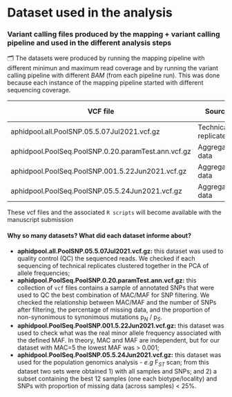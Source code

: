 # Dataset used in the analysis

### Variant calling files produced by the mapping + variant calling pipeline and used in the different analysis steps

🗂️ The datasets were produced by running the mapping pipeline with different minimun and maximum read coverage and by running the variant calling pipeline with different _BAM_ (from each pipeline run). This was done because each instance of the mapping pipeline started with different sequencing coverage.


|                                  VCF file                                               |            Source            |  # of Samples  |  Min_cov  |  Max_cov  |  SNP Calling |  MAF   |  MAC  | Missing % |  # of SNPs |  Script                                                    |
|-------------------------------------------------------------------|-------------------------|------------------|-------------|------------|----------------|---------|---------|------------- |------------- |---------------------------------------------|
|  aphidpool.all.PoolSNP.05.5.07Jul2021.vcf.gz                    |  Technical replicates  |        87             |        3       |       99%   |  PoolSNP      |  0.05    |     5     |  50%          | 40,105       |  check_replicates_pca.R                      |
|  aphidpool.PoolSeq.PoolSNP.0.20.paramTest.ann.vcf.gz   |  Aggregated data       |         21           |        4       |        99%   |  PoolSNP      |  0-0.2  | 5-100  |  50%         |  `values`   |  exploratory_macmaf_pnps_missing.R |
|  aphidpool.PoolSeq.PoolSNP.001.5.22Jun2021.vcf.gz       | Aggregated data        |         21           |        4       |        99%   |  PoolSNP      | 0.001  |      5     |  50%         |  344,524    |  poolfstat_poolsnp_mac_mac_limits.R |
|  aphidpool.PoolSeq.PoolSNP.05.5.24Jun2021.vcf.gz         | Aggregated data        |         21           |        4       |        99%   |  PoolSNP      | 0.05    |      5     |  50%         |  262,866    |  poolfstat_poolsnp_analysis.R              |

These vcf files and the associated `R scripts` will become available with the manuscript submission

#### Why so many datasets? What did each dataset informe about?

- **aphidpool.all.PoolSNP.05.5.07Jul2021.vcf.gz:** this dataset was used to quality control (QC) the sequenced reads. We checked if each sequencing of technical replicates clustered together in the PCA of allele frequencies;
- **aphidpool.PoolSeq.PoolSNP.0.20.paramTest.ann.vcf.gz:** this collection of  `vcf` files contains a sample of annotated SNPs that were used to QC the best combination of MAC/MAF for SNP filtering. We checked the relationship between MAC/MAF and the number of SNPs after filtering, the percentage of missing data, and the proportion of non-synonimous to synonimous mutations p<sub>_N_</sub> / p<sub>_S_</sub>.
- **aphidpool.PoolSeq.PoolSNP.001.5.22Jun2021.vcf.gz:** this dataset was used to check what was the real minor allele frequency associated with the defined MAF. In theory, MAC and MAF are independent, but for our dataset with MAC=5 the lowest MAF was  > 0.001;
- **aphidpool.PoolSeq.PoolSNP.05.5.24Jun2021.vcf.gz:** this dataset was used for the population genomics analysis - _e.g_ F<sub>_ST_</sub>  scan; from this dataset two sets were obtained 1) with all samples and SNPs; and 2) a subset containing the best 12 samples (one each biotype/locality) and SNPs with proportion of missing data (across samples) < 25%.



